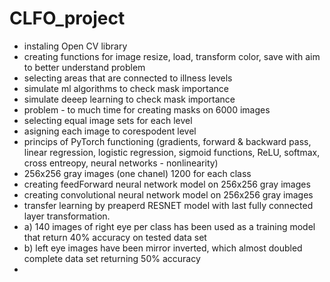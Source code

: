 # CLFO_project

- instaling Open CV library
- creating functions for image resize, load, transform color, save with aim to better understand problem
- selecting areas that are connected to illness levels
- simulate ml algorithms to check mask importance
- simulate deeep learning to check mask importance
- problem - to much time for creating masks on 6000 images
- selecting equal image sets for each level
- asigning each image to corespodent level
- princips of PyTorch functioning (gradients, forward & backward pass, linear regression, logistic regression, sigmoid functions, ReLU, softmax, cross entreopy, neural networks - nonlinearity)
- 256x256 gray images (one chanel) 1200 for each class
- creating feedForward neural network model on 256x256 gray images
- creating convolutional neural network model on 256x256 gray images
- transfer learning by preaperd RESNET model with last fully connected layer transformation. 
- a) 140 images of right eye per class has been used as a training model that return 40% accuracy on tested data set
- b) left eye images have been mirror inverted, which almost doubled complete data set returning 50% accuracy
- 




